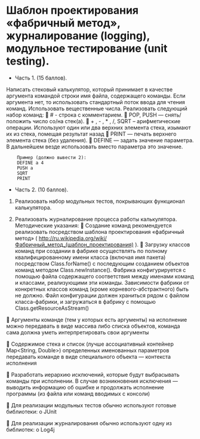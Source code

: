 # Шаблон проектирования «фабричный метод», журналирование (logging), модульное тестирование (unit testing).

* Часть 1. (15 баллов).

Написать стековый калькулятор, который принимает в качестве аргумента командой
строки имя файла, содержащего команды. Если аргумента нет, то использовать
стандартный поток ввода для чтения команд. Использовать вещественные числа.
Реализовать следующий набор команд:
 # - строка с комментарием.
 POP, PUSH — снять/положить число со/на стек(а).
 + , - , * , /, SQRT – арифметические операции. Используют один или два верхних
элемента стека, изымают их из стека, помещая результат назад
 PRINT — печать верхнего элемента стека (без удаления).
 DEFINE — задать значение параметра. В дальнейшем везде использовать вместо
параметра это значение.

        Пример (должно вывести 2):
        DEFINE a 4
        PUSH a
        SQRT
        PRINT
        
* Часть 2. (10 баллов).

1. Реализовать набор модульных тестов, покрывающих функционал калькулятора.

2. Реализовать журналирование процесса работы калькулятора.
Методические указания:
 Создание команд рекомендуется реализовать посредством шаблона проектирования
«фабричный метод» ( http://ru.wikipedia.org/wiki/Фабричный_метод_(шаблон_проектирования) ).
 Загрузку классов команд при создании в фабрике осуществлять по полному
квалифицированному имени класса (включая имя пакета) посредством Class.forName()
с последующим созданием объектов команд методом Class.newInstance(). Фабрика
конфигурируется с помощью файла содержащего соответствия между именами команд
и классами, реализующими эти команды. Зависимости фабрики от конкретных классов
команд (кроме корневого-абстрактного) быть не должно. Файл конфигурации должен
храниться рядом с файлом класса-фабрики, и загружаться в фабрику с помощью
Class.getResourceAsStream()

 Аргументы команде (тем у которых есть аргументы) на исполнение можно передавать в
виде массива либо списка объектов, команда сама должна уметь интерпретировать свои
аргументы

 Содержимое стека и список (лучше ассоциативный контейнер Map&lt;String, Double&gt;)
определенных именованных параметров передавать команде в виде специального
объекта — контекста исполнения

 Разработать иерархию исключений, которые будут выбрасывать команды при
исполнении. В случае возникновения исключения — выводить информацию об ошибке
и продолжать исполнение программы (из файла или команд вводимых с консоли)

 Для реализации модульных тестов обычно используют готовые библиотеки:
o JUnit

 Для реализации журналирования обычно используют одну из библиотек:
o Log4j
